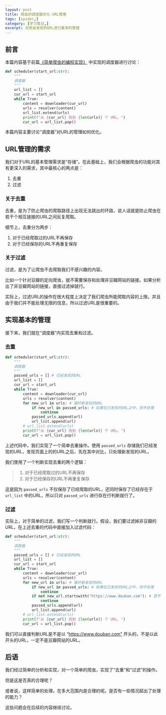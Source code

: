 ```yaml
---
layout: post
title: 爬虫的调度器优化-URL管理
tags: [spider,]
category: [学习笔记,]
excerpt: 对爬虫发现的URL进行基本的管理
---
```


## 前言

本篇内容基于前篇[《简单爬虫的编程实现》](https://moonlightwatch.com/学习笔记/2020/11/25/简单爬虫的编程实现.html) 中实现的调度器进行讨论：

```python
def scheduler(start_url:str):
    """
    调度器
    """
    url_list = []
    cur_url = start_url
    while True:
        content = downloader(cur_url)
        urls = resolver(content)
        url_list.extend(urls)
        print(f"从 {cur_url} 找到 {len(urls)} 个 URL。")
        cur_url = url_list.pop()
```

本篇内容主要讨论“调度器”对URL的管理如何优化。

## URL管理的需求

我们对于URL的基本管理需求是“存储”。在此基础上，我们会根据爬虫的功能对其有更深入的需求，其中最核心的两点是：

1. 去重
2. 过滤

### 关于去重

去重，是为了防止爬虫的爬取路径上出现无法跳出的环路，说人话就是防止爬虫在若干个相互链接的URL之间反复爬取。  

细节上，去重分为两步：

1. 对于已经爬取过的URL不再保存
2. 对于已经保存的URL不再重复保存

### 关于过滤

过滤，是为了让爬虫不去爬取我们不感兴趣的内容。  

比如一个针对豆瓣的定向爬虫，就不需要保存和处理非豆瓣网站的链接。如果分析出了非豆瓣网站的链接，直接过滤掉就行。  

实际上，过滤URL的操作在很大程度上决定了我们爬虫所能爬取内容的上限。并且由于我们并不能处理无限的信息，所以过滤URL是很重要的。


## 实现基本的管理

接下来，我们就在“调度器”内实现去重和过滤。

### 去重

```python
def scheduler(start_url:str):
    """
    调度器
    """
    passed_urls = [] # 已经发现的URL
    url_list = []
    cur_url = start_url
    while True:
        content = downloader(cur_url)
        urls = resolver(content)
        for new_url in urls: # 循环新发现的URL
            if new_url in passed_urls: # 如果在已发现的URL之中，则不处理
                continue
            passed_urls.append(url)
            url_list.append(url)
        # url_list.extend(urls)
        print(f"从 {cur_url} 找到 {len(urls)} 个 URL。")
        cur_url = url_list.pop()
```

上述代码中，我们实现了一个简单去重操作。使用 `passed_urls` 存储我们已经发现的URL，发现页面上的的URL之后，先在其中对比，只处理新发现的URL。  

我们使用了一个判断实现去重的两个逻辑：

> 1. 对于已经爬取过的URL不再保存
> 2. 对于已经保存的URL不再重复保存

这是因为 `passed_urls` 不仅保存了已经爬取的URL，还同时保存了已经存在于 `url_list` 中的URL，所以只对 `passed_urls` 进行存在行判断就行了。  

### 过滤

实际上，对于简单的过滤，我们写一个判断就行。假设，我们要过滤掉非豆瓣的URL，在上述去重的代码中直接加入过滤代码：

```python
def scheduler(start_url:str):
    """
    调度器
    """
    passed_urls = [] # 已经发现的URL
    url_list = []
    cur_url = start_url
    while True:
        content = downloader(cur_url)
        urls = resolver(content)
        for new_url in urls: # 循环新发现的URL
            if new_url in passed_urls: # 如果在已发现的URL之中，则不处理
                continue
            if not new_url.startswith("https://www.douban.com"): # 若不是豆瓣的URL，则不处理
                continue
            passed_urls.append(url)
            url_list.append(url)
        # url_list.extend(urls)
        print(f"从 {cur_url} 找到 {len(urls)} 个 URL。")
        cur_url = url_list.pop()
```

我们可以直接判断URL是不是以 “https://www.douban.com” 开头的，不是以此开头的URL，一定不是豆瓣网站的URL。

## 后语

我们经过简单的分析和实现，对一个简单的爬虫，实现了“去重”和“过滤”的操作。  

但是这是否真的合理呢？  

或者说，这样简单的处理，在多大范围内是合理的呢。是否有一些情况超出了处理的能力？  

这些问题会在后续的内容继续讨论。


